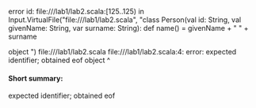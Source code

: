 error id: file://<WORKSPACE>/lab1/lab2.scala:[125..125) in Input.VirtualFile("file://<WORKSPACE>/lab1/lab2.scala", "class Person(val id: String, val givenName: String, var surname: String):
    def name() = givenName + " " + surname

object ")
file://<WORKSPACE>/lab1/lab2.scala
file://<WORKSPACE>/lab1/lab2.scala:4: error: expected identifier; obtained eof
object 
       ^
#### Short summary: 

expected identifier; obtained eof